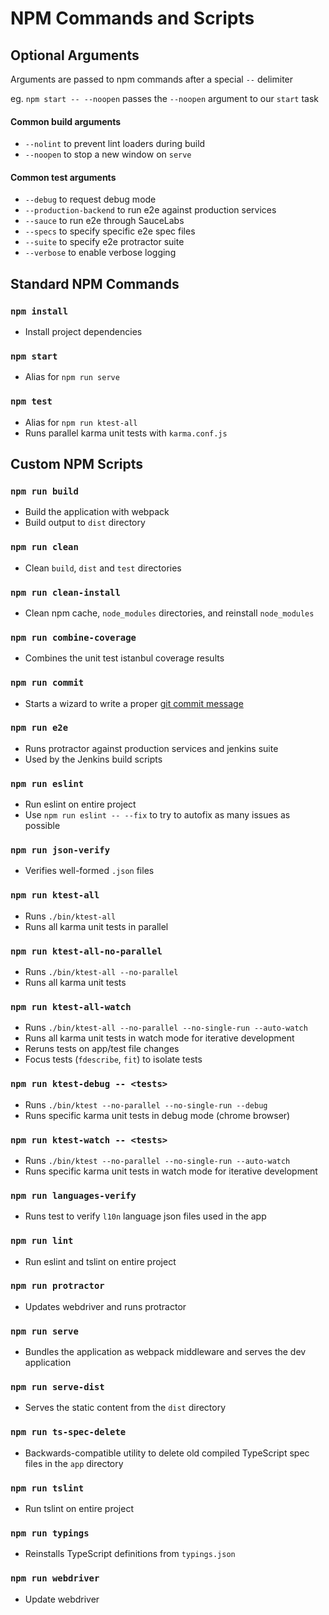 # NPM Commands and Scripts

## Optional Arguments

Arguments are passed to npm commands after a special `--` delimiter

eg. `npm start -- --noopen` passes the `--noopen` argument to our `start` task

#### Common build arguments

* `--nolint` to prevent lint loaders during build
* `--noopen` to stop a new window on `serve`

#### Common test arguments

* `--debug` to request debug mode
* `--production-backend` to run e2e against production services
* `--sauce` to run e2e through SauceLabs
* `--specs` to specify specific e2e spec files
* `--suite` to specify e2e protractor suite
* `--verbose` to enable verbose logging

## Standard NPM Commands

### `npm install`

* Install project dependencies

### `npm start`

* Alias for `npm run serve`

### `npm test`

* Alias for `npm run ktest-all`
* Runs parallel karma unit tests with `karma.conf.js`

## Custom NPM Scripts

### `npm run build`

* Build the application with webpack
* Build output to `dist` directory

### `npm run clean`

* Clean `build`, `dist` and `test` directories

### `npm run clean-install`

* Clean npm cache, `node_modules` directories, and reinstall `node_modules`

### `npm run combine-coverage`

* Combines the unit test istanbul coverage results

### `npm run commit`

* Starts a wizard to write a proper [git commit message](https://github.com/angular/angular.js/blob/master/CONTRIBUTING.md#commit)

### `npm run e2e`

* Runs protractor against production services and jenkins suite
* Used by the Jenkins build scripts

### `npm run eslint`

* Run eslint on entire project
* Use `npm run eslint -- --fix` to try to autofix as many issues as possible

### `npm run json-verify`

* Verifies well-formed `.json` files

### `npm run ktest-all`

* Runs `./bin/ktest-all`
* Runs all karma unit tests in parallel

### `npm run ktest-all-no-parallel`

* Runs `./bin/ktest-all --no-parallel`
* Runs all karma unit tests

### `npm run ktest-all-watch`

* Runs `./bin/ktest-all --no-parallel --no-single-run --auto-watch`
* Runs all karma unit tests in watch mode for iterative development
* Reruns tests on app/test file changes
* Focus tests (`fdescribe`, `fit`) to isolate tests

### `npm run ktest-debug -- <tests>`

* Runs `./bin/ktest --no-parallel --no-single-run --debug`
* Runs specific karma unit tests in debug mode (chrome browser)

### `npm run ktest-watch -- <tests>`

* Runs `./bin/ktest --no-parallel --no-single-run --auto-watch`
* Runs specific karma unit tests in watch mode for iterative development

### `npm run languages-verify`

* Runs test to verify `l10n` language json files used in the app

### `npm run lint`

* Run eslint and tslint on entire project

### `npm run protractor`

* Updates webdriver and runs protractor

### `npm run serve`

* Bundles the application as webpack middleware and serves the dev application

### `npm run serve-dist`

* Serves the static content from the `dist` directory

### `npm run ts-spec-delete`

* Backwards-compatible utility to delete old compiled TypeScript spec files in the `app` directory

### `npm run tslint`

* Run tslint on entire project

### `npm run typings`

* Reinstalls TypeScript definitions from `typings.json`

### `npm run webdriver`

* Update webdriver
